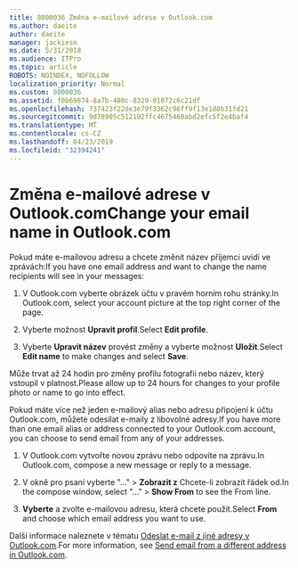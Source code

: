 ```yaml
---
title: 8000036 Změna e-mailové adrese v Outlook.com
ms.author: daeite
author: daeite
manager: jackiesm
ms.date: 5/31/2018
ms.audience: ITPro
ms.topic: article
ROBOTS: NOINDEX, NOFOLLOW
localization_priority: Normal
ms.custom: 8000036
ms.assetid: f0b69874-8a7b-480c-8329-01872c6c21df
ms.openlocfilehash: 737423f22de3e79f3362c96ff9f13e1d8b31fd21
ms.sourcegitcommit: 9d78905c512192ffc4675468abd2efc5f2e4baf4
ms.translationtype: MT
ms.contentlocale: cs-CZ
ms.lasthandoff: 04/23/2019
ms.locfileid: "32394241"
---
```

# <a name="change-your-email-name-in-outlookcom"></a><span data-ttu-id="68e31-102">Změna e-mailové adrese v Outlook.com</span><span class="sxs-lookup"><span data-stu-id="68e31-102">Change your email name in Outlook.com</span></span>

<span data-ttu-id="68e31-103">Pokud máte e-mailovou adresu a chcete změnit název příjemci uvidí ve zprávách:</span><span class="sxs-lookup"><span data-stu-id="68e31-103">If you have one email address and want to change the name recipients will see in your messages:</span></span>
  
1. <span data-ttu-id="68e31-104">V Outlook.com vyberte obrázek účtu v pravém horním rohu stránky.</span><span class="sxs-lookup"><span data-stu-id="68e31-104">In Outlook.com, select your account picture at the top right corner of the page.</span></span>
    
2. <span data-ttu-id="68e31-105">Vyberte možnost **Upravit profil**.</span><span class="sxs-lookup"><span data-stu-id="68e31-105">Select **Edit profile**.</span></span> 
    
3. <span data-ttu-id="68e31-106">Vyberte **Upravit název** provést změny a vyberte možnost **Uložit**.</span><span class="sxs-lookup"><span data-stu-id="68e31-106">Select **Edit name** to make changes and select **Save**.</span></span> 
    
<span data-ttu-id="68e31-107">Může trvat až 24 hodin pro změny profilu fotografii nebo název, který vstoupil v platnost.</span><span class="sxs-lookup"><span data-stu-id="68e31-107">Please allow up to 24 hours for changes to your profile photo or name to go into effect.</span></span>
  
<span data-ttu-id="68e31-108">Pokud máte více než jeden e-mailový alias nebo adresu připojení k účtu Outlook.com, můžete odesílat e-maily z libovolné adresy.</span><span class="sxs-lookup"><span data-stu-id="68e31-108">If you have more than one email alias or address connected to your Outlook.com account, you can choose to send email from any of your addresses.</span></span>
  
1. <span data-ttu-id="68e31-109">V Outlook.com vytvořte novou zprávu nebo odpovíte na zprávu.</span><span class="sxs-lookup"><span data-stu-id="68e31-109">In Outlook.com, compose a new message or reply to a message.</span></span>
    
2. <span data-ttu-id="68e31-110">V okně pro psaní vyberte "..." \> **Zobrazit z** Chcete-li zobrazit řádek od.</span><span class="sxs-lookup"><span data-stu-id="68e31-110">In the compose window, select "..." \> **Show From** to see the From line.</span></span> 
    
3. <span data-ttu-id="68e31-111">**Vyberte** a zvolte e-mailovou adresu, která chcete použít.</span><span class="sxs-lookup"><span data-stu-id="68e31-111">Select **From** and choose which email address you want to use.</span></span> 
    
<span data-ttu-id="68e31-112">Další informace naleznete v tématu [Odeslat e-mail z jiné adresy v Outlook.com](https://go.microsoft.com/fwlink/p/?linkid=2001701&amp;clcid=0x409).</span><span class="sxs-lookup"><span data-stu-id="68e31-112">For more information, see [Send email from a different address in Outlook.com](https://go.microsoft.com/fwlink/p/?linkid=2001701&amp;clcid=0x409).</span></span>
  

